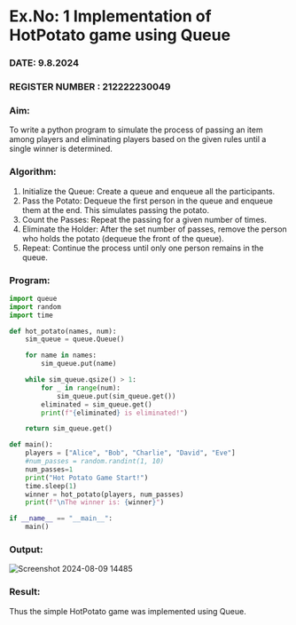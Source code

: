 # Ex.No: 1  Implementation of HotPotato game using Queue



### DATE: 9.8.2024                   


### REGISTER NUMBER : 212222230049



### Aim: 

To write a python program to simulate the process of passing an item among players and eliminating players based on the given rules until a single winner is determined.


### Algorithm:

1. Initialize the Queue: Create a queue and enqueue all the participants.
2. Pass the Potato: Dequeue the first person in the queue and enqueue them at the end. This simulates passing the potato.
3. Count the Passes: Repeat the passing for a given number of times.
4. Eliminate the Holder: After the set number of passes, remove the person who holds the potato (dequeue the front of the queue).
5. Repeat: Continue the process until only one person remains in the queue.



   
### Program:
```py
import queue
import random
import time

def hot_potato(names, num):
    sim_queue = queue.Queue()

    for name in names:
        sim_queue.put(name)

    while sim_queue.qsize() > 1:
        for _ in range(num):
            sim_queue.put(sim_queue.get())
        eliminated = sim_queue.get()
        print(f"{eliminated} is eliminated!")

    return sim_queue.get()

def main():
    players = ["Alice", "Bob", "Charlie", "David", "Eve"]
    #num_passes = random.randint(1, 10)
    num_passes=1
    print("Hot Potato Game Start!")
    time.sleep(1)
    winner = hot_potato(players, num_passes)
    print(f"\nThe winner is: {winner}")

if __name__ == "__main__":
    main()
```



### Output:

![Screenshot 2024-08-09 14485](https://github.com/user-attachments/assets/f21360e0-b5b9-4d9e-8ff0-42dac36872c4)




### Result:
Thus the simple HotPotato game was implemented using Queue.
